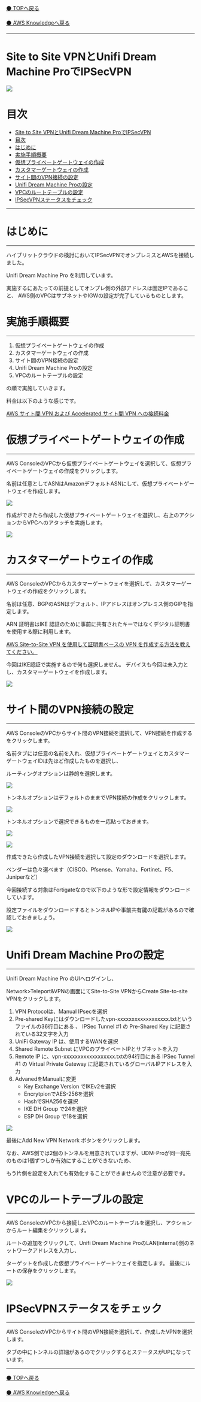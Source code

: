[⚫️ TOPへ戻る](https://actmotech.xyz/)

[⚫️ AWS Knowledgeへ戻る](/AWS/top)

---

# Site to Site VPNとUnifi Dream Machine ProでIPSecVPN

![](/AWS/Site-to-Site-VPNとUnifiDreamMachineProでIPSecVPN/20200821131638.png)

# 目次
- [Site to Site VPNとUnifi Dream Machine ProでIPSecVPN](#site-to-site-vpnとunifi-dream-machine-proでipsecvpn)
- [目次](#目次)
- [はじめに](#はじめに)
- [実施手順概要](#実施手順概要)
- [仮想プライベートゲートウェイの作成](#仮想プライベートゲートウェイの作成)
- [カスタマーゲートウェイの作成](#カスタマーゲートウェイの作成)
- [サイト間のVPN接続の設定](#サイト間のvpn接続の設定)
- [Unifi Dream Machine Proの設定](#unifi-dream-machine-proの設定)
- [VPCのルートテーブルの設定](#vpcのルートテーブルの設定)
- [IPSecVPNステータスをチェック](#ipsecvpnステータスをチェック)

---

# はじめに

---

ハイブリットクラウドの検討においてIPSecVPNでオンプレミスとAWSを接続しました。 

Unifi Dream Machine Pro を利用しています。

実施するにあたっての前提としてオンプレ側の外部アドレスは固定IPであること、 AWS側のVPCはサブネットやIGWの設定が完了しているものとします。

# 実施手順概要

---

1. 仮想プライベートゲートウェイの作成
2. カスタマーゲートウェイの作成
3. サイト間のVPN接続の設定
4. Unifi Dream Machine Proの設定
5. VPCのルートテーブルの設定

の順で実施していきます。

料金は以下のような感じです。 

[AWS サイト間 VPN および Accelerated サイト間 VPN への接続料金](https://aws.amazon.com/jp/vpn/pricing/)

# 仮想プライベートゲートウェイの作成

---

AWS ConsoleのVPCから仮想プライベートゲートウェイを選択して、仮想プライベートゲートウェイの作成をクリックします。 

名前は任意としてASNはAmazonデフォルトASNにして、仮想プライベートゲートウェイを作成します。

![](/AWS/Site-to-Site-VPNとUnifiDreamMachineProでIPSecVPN/20220413012543.png)

作成ができたら作成した仮想プライベートゲートウェイを選択し、右上のアクションからVPCへのアタッチを実施します。

![](/AWS/Site-to-Site-VPNとUnifiDreamMachineProでIPSecVPN/20220413013016.png)

# カスタマーゲートウェイの作成

---

AWS ConsoleのVPCからカスタマーゲートウェイを選択して、カスタマーゲートウェイの作成をクリックします。 

名前は任意、BGPのASNはデフォルト、IPアドレスはオンプレミス側のGIPを指定します。 

ARN 証明書はIKE 認証のために事前に共有されたキーではなくデジタル証明書を使用する際に利用します。

[AWS Site-to-Site VPN を使用して証明書ベースの VPN を作成する方法を教えてください。](https://aws.amazon.com/jp/premiumsupport/knowledge-center/vpn-certificate-based-site-to-site/)

今回はIKE認証で実施するので何も選択しません。 デバイスも今回は未入力とし、カスタマーゲートウェイを作成します。

![](/AWS/Site-to-Site-VPNとUnifiDreamMachineProでIPSecVPN/20220413013116.png)

# サイト間のVPN接続の設定

---

AWS ConsoleのVPCからサイト間のVPN接続を選択して、VPN接続を作成するをクリックします。 

名前タブには任意の名前を入れ、仮想プライベートゲートウェイとカスタマーゲートウェイIDは先ほど作成したものを選択し、

 ルーティングオプションは静的を選択します。

![](/AWS/Site-to-Site-VPNとUnifiDreamMachineProでIPSecVPN/20220413014024.png)

トンネルオプションはデフォルトのままでVPN接続の作成をクリックします。

![](/AWS/Site-to-Site-VPNとUnifiDreamMachineProでIPSecVPN/20220413014044.png)

トンネルオプションで選択できるものを一応貼っておきます。

![](/AWS/Site-to-Site-VPNとUnifiDreamMachineProでIPSecVPN/20220413014424.png)

![](/AWS/Site-to-Site-VPNとUnifiDreamMachineProでIPSecVPN/20220413014447.png)

作成できたら作成したVPN接続を選択して設定のダウンロードを選択します。

ベンダーは色々選べます（CISCO、Pfsense、Yamaha、Fortinet、F5、Juniperなど）

今回接続する対象はFortigateなので以下のような形で設定情報をダウンロードしています。

設定ファイルをダウンロードするとトンネルIPや事前共有鍵の記載があるので確認しておきましょう。

![](/AWS/Site-to-Site-VPNとUnifiDreamMachineProでIPSecVPN/Untitled.png)

# Unifi Dream Machine Proの設定

---

Unifi Dream Machine Pro のUIへログインし、

Network>Teleport&VPNの画面にてSite-to-Site VPNからCreate Site-to-site VPNをクリックします。

1. VPN Protocolは、Manual IPsecを選択
2. Pre-shared Keyにはダウンロードしたvpn-xxxxxxxxxxxxxxxxxx.txtというファイルの36行目にある 、
IPSec Tunnel #1 の Pre-Shared Key に記載されている32文字を入力
3. UniFi Gateway IP は、使用するWANを選択
4. Shared Remote Subnet にVPCのプライベートIPとサブネットを入力
5. Remote IP に、vpn-xxxxxxxxxxxxxxxxxx.txtの94行目にある IPSec Tunnel #1 の 
Virtual Private Gateway に記載されているグローバルIPアドレスを入力
6. AdvanedをManualに変更
    - Key Exchange Version でIKEv2を選択
    - EncrytpionでAES-256を選択
    - HashでSHA256を選択
    - IKE DH Group で24を選択
    - ESP DH Group で18を選択

![](/AWS/Site-to-Site-VPNとUnifiDreamMachineProでIPSecVPN/Untitled1.png)

最後にAdd New VPN Network ボタンをクリックします。

なお、AWS側では2個のトンネルを用意されていますが、UDM-Proが同一宛先のものは1個ずつしか有効にすることができないため、

もう片側を設定を入れても有効化することができませんので注意が必要です。

# VPCのルートテーブルの設定

---

AWS ConsoleのVPCから接続したVPCのルートテーブルを選択し、アクションからルート編集をクリックします。 

ルートの追加をクリックして、Unifi Dream Machine ProのLAN(internal)側のネットワークアドレスを入力し、

ターゲットを作成した仮想プライベートゲートウェイを指定します。 最後にルートの保存をクリックします。

![](/AWS/Site-to-Site-VPNとUnifiDreamMachineProでIPSecVPN/20220413025401.png)

# IPSecVPNステータスをチェック

---

AWS ConsoleのVPCからサイト間のVPN接続を選択して、作成したVPNを選択します。 

タブの中にトンネルの詳細があるのでクリックするとステータスがUPになっています。 

---

[⚫️ TOPへ戻る](https://actmotech.xyz/)

[⚫️ AWS Knowledgeへ戻る](/AWS/top)
